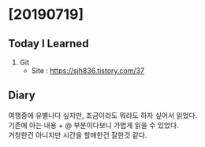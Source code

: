 # [20190719] 

## Today I Learned
1. Git
   * Site : https://sjh836.tistory.com/37

## Diary
여행중에 유별나다 싶지만,
조금이라도 뭐라도 하자 싶어서 읽었다. <br>
기존에 아는 내용 + @ 부분이다보니 가법게 읽을 수 있었다. <br>
거창한건 아니지만 시간을 할애한건 잘한것 같다. <br>